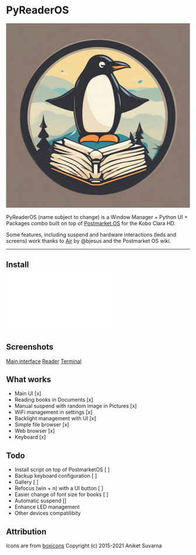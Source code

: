 # PyReaderOS

![](./doc/logo.jpg)

PyReaderOS (name subject to change) is a Window Manager + Python UI + Packages combo built on top of [Postmarket OS](https://wiki.postmarketos.org/wiki/Kobo_Clara_HD_(kobo-clara)) for the Kobo Clara HD.

Some features, including suspend and hardware interactions (leds and screens) work thanks to [Air](https://github.com/bjesus/air) by @bjesus and the Postmarket OS wiki.

---

## Install

![Installation Instructions](./doc/install.md)

## Screenshots

[Main interface](./doc/screenshots/1.png)
[Reader](./doc/screenshots/2.png)
[Terminal](./doc/screenshots/3.png)

## What works

- Main UI [x]
- Reading books in Documents [x]
- Manual suspend with random image in Pictures [x]
- WiFi management in settings [x]
- Backlight management with UI [x]
- Simple file browser [x]
- Web browser [x]
- Keyboard [x]

## Todo

- Install script on top of PostmarketOS [ ]
- Backup keyboard configuration [ ]
- Gallery [ ]
- Refocus (win + n) with a UI button [ ]
- Easier change of font size for books [ ]
- Automatic suspend []
- Enhance LED management
- Other devices compatilibity

## Attribution

Icons are from [boxicons](https://boxicons.com/) Copyright (c) 2015-2021 Aniket Suvarna
